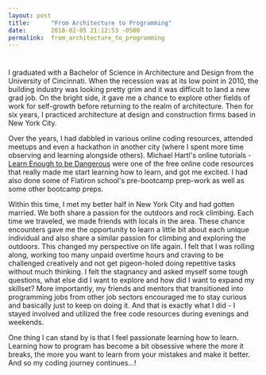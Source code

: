 ```yaml
---
layout: post
title:      "From Architecture to Programming"
date:       2018-02-05 21:12:53 -0500
permalink:  from_architecture_to_programming
---
```


# 
I graduated with a Bachelor of Science in Architecture and Design from the University of Cincinnati. When the recession was at its low point in 2010, the building industry was looking pretty grim and it was difficult to land a new grad job. On the bright side, it gave me a chance to explore other fields of work for self-growth before returning to the realm of architecture. Then for six years, I practiced architecture at design and construction firms based in New York City. 

Over the years, I had dabbled in various online coding resources, attended meetups and even a hackathon in another city (where I spent more time observing and learning alongside others). Michael Hartl's online tutorials -  [Learn Enough to be Dangerous](https://www.learnenough.com/) were one of the free online code resources that really made me start learning how to learn, and got me excited. I had also done some of Flatiron school's pre-bootcamp prep-work as well as some other bootcamp preps. 

Within this time, I met my better half in New York City and had gotten married. We both share a passion for the outdoors and rock climbing.  Each time we traveled, we made friends with locals in the area. These chance encounters gave me the opportunity to learn a little bit about each unique individual and also share a similar passion for climbing and exploring the outdoors. This changed my perspective on life again. I felt that I was rolling along, working too many unpaid overtime hours and craving to be challenged creatively and not get pigeon-holed doing repetitive tasks without much thinking. I felt the stagnancy and asked myself some tough questions, what else did I want to explore and how did I want to expand my skillset? More importantly, my friends and mentors that transitioned into programming jobs from other job sectors encouraged me to stay curious and basically just to keep on doing it. And that is exactly what I did - I stayed involved and utilized the free code resources during evenings and weekends.

One thing I can stand by is that I feel passionate learning how to learn. Learning how to program has become a bit  obsessive where the more it breaks, the more you want to learn from your mistakes and make it better. And so my coding journey continues...!
